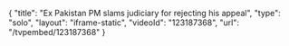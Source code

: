 {
    "title": "Ex Pakistan PM slams judiciary for rejecting his appeal",
    "type": "solo",
    "layout": "iframe-static",
    "videoId": "123187368",
    "url": "\/tvpembed\/123187368"
}
